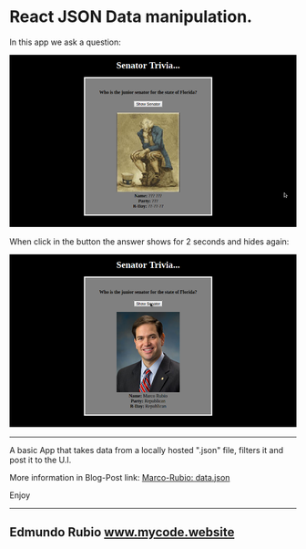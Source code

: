 # React JSON Data manipulation.

In this app we ask a question:

![alt tag](https://github.com/Edxael/Senator-Rubio/blob/master/src/comps/img/ss1.png "React State")


When click in the button the answer shows for 2 seconds and hides again:

![alt tag](https://github.com/Edxael/Senator-Rubio/blob/master/src/comps/img/ss2.png "React State")

  - - - - - - - - - -

A basic App that takes data from a locally hosted ".json" file, filters it and post it to the U.I.

More information in Blog-Post link: [Marco-Rubio: data.json](http://blog.mycode.website/senator-marco-rubio/)

Enjoy

-------------------
 Edmundo Rubio
www.mycode.website
-------------------
